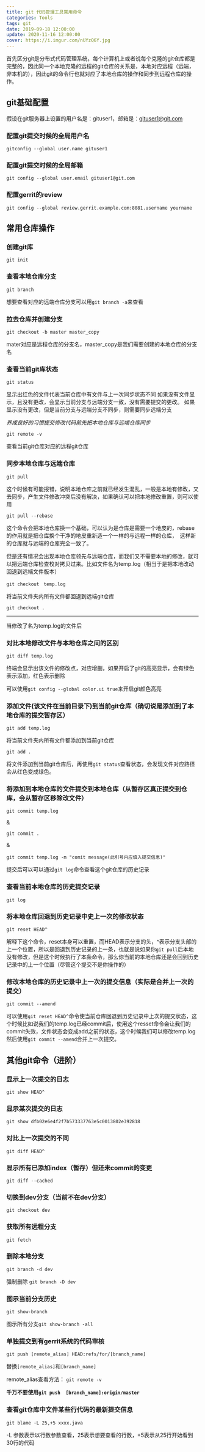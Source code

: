 ```yaml
---
title: git 代码管理工具常用命令
categories: Tools 
tags: git 
date: 2019-09-18 12:00:00
update: 2020-11-16 12:00:00
cover: https://i.imgur.com/nUYzQ6Y.jpg
---
```



首先区分git是分布式代码管理系统，每个计算机上或者说每个克隆的git仓库都是完整的，因此同一个本地克隆的远程的git仓库的关系是，本地对应远程（远端，非本机的），因此git的命令行也就对应了本地仓库的操作和同步到远程仓库的操作。

## git基础配置

假设在git服务器上设置的用户名是：gituser1，邮箱是：gituser1@git.com

### 配置git提交时候的全局用户名

```git
gitconfig --global user.name gituser1
```

### 配置git提交时候的全局邮箱

```git
git config --global user.email gituser1@git.com
```

### 配置gerrit的review

```git
git config --global review.gerrit.example.com:8081.username yourname
```



## 常用仓库操作

### 创建git库

```git
git init
```

### 查看本地仓库分支

```git
git branch
```

想要查看对应的远端仓库分支可以用`git branch -a`来查看

### 拉去仓库并创建分支

```git
git checkout -b master master_copy
```

mater对应是远程仓库的分支名，master_copy是我们需要创建的本地仓库的分支名

### 查看当前git库状态

```git
git status
```

显示出红色的文件代表当前仓库中有文件与上一次同步状态不同
如果没有文件显示，且没有更改，会显示当前分支与远端分支一致，没有需要提交的更改。
如果显示没有更改，但是当前分支与远端分支不同步，则需要同步远端分支

*养成良好的习惯提交修改代码前先把本地仓库与远端仓库同步*

```git
git remote -v
```
查看当前git仓库对应的远程git仓库

### 同步本地仓库与远端仓库

```git
git pull
```

这个时候有可能报错，说明本地仓库之前就已经发生混乱，一般是本地有修改，又去同步，产生文件修改冲突后没有解决，如果确认可以把本地修改重置，则可以使用

```git
git pull --rebase
```

 这个命令会把本地仓库换一个基础，可以认为是仓库是需要一个地皮的，rebase的作用就是把仓库换个干净的地皮重新造一个一样的与远程一样的仓库，　这样新的仓库就与远端的仓库完全一致了。

但是还有情况会出现本地仓库领先与远端仓库，而我们又不需要本地的修改，就可以把远端仓库检查校对拷贝过来。比如文件名为temp.log（相当于是把本地改动回退到远端文件版本）

```git
git checkout　temp.log
```
将当前文件夹内所有文件都回退到远端git仓库
```git 
git checkout .
```

---

当修改了名为temp.log的文件后

### 对比本地修改文件与本地仓库之间的区别

```git
git diff temp.log
```

 终端会显示出该文件的修改点，对应增删，如果开启了git的高亮显示，会有绿色表示添加，红色表示删除

 可以使用`git config --global color.ui true`来开启git颜色高亮

### 添加文件(该文件在当前目录下)到当前git仓库（确切说是添加到了本地仓库的提交暂存区）

```git
git add temp.log
```

将当前文件夹内所有文件都添加到当前git仓库

```git
git add .
```

 将文件添加到当前git仓库后，再使用`git status`查看状态，会发现文件对应路径会从红色变成绿色。

### 将添加到本地仓库的文件提交到本地仓库（从暂存区真正提交到仓库，会从暂存区移除改文件）

```git
git commit temp.log
```

&

```git
git commit .
```

&

```git
git commit temp.log -m "comit message(此引号内应填入提交信息)"
```

 提交后可以可以通过`git log`命令查看这个git仓库的历史记录

### 查看当前本地仓库的历史提交记录

```git
git log
```

### 将本地仓库回退到历史记录中史上一次的修改状态

```git
git reset HEAD^
```

 解释下这个命令，reset本身可以重置，而HEAD表示分支的头，^表示分支头部的上一个位置，所以是回退到历史记录的上一条，也就是说如果你`git pull`后本地没有修改，但是这个时候执行了本条命令，那么你当前的本地仓库还是会回到历史记录中的上一个位置（尽管这个提交不是你操作的）

### 修改本地仓库的历史记录中上一次的提交信息（实际是合并上一次的提交）

```git
git commit --amend
```

可以使用`git reset HEAD^`命令使当前仓库回退到历史记录中上次的提交状态，这个时候比如说我们的temp.log已经commit后，使用这个resset命令会让我们的commit失效，文件状态会变成add之前的状态，这个时候我们可以修改temp.log然后使用`git commit --amend`合并上一次提交。



## 其他git命令（进阶）

### 显示上一次提交的日志

```git
git show HEAD^
```

### 显示某次提交的日志

```git
git show dfb02e6e4f2f7b573337763e5c0013802e392818
```

### 对比上一次提交的不同

```git
git diff HEAD^
```

### 显示所有已添加index（暂存）但还未commit的变更

```git
git diff --cached
```

### 切换到dev分支（当前不在dev分支）

```git
git checkout dev
```

### 获取所有远程分支

```git
git fetch
```

### 删除本地分支

```git
git branch -d dev
```

强制删除 `git branch -D dev`

### 图示当前分支历史

````git
git show-branch
````

图示所有分支`git show-branch -all`

### 单独提交到有gerrit系统的代码审核

```git
git push [remote_alias] HEAD:refs/for/[branch_name]
```

替换`[remote_alias]`和`[branch_name]`

 remote_alias查看方法： `git remote -v`

 **千万不要使用`git push  [branch_name]:origin/master`**

### 查看git仓库中文件某些行代码的最新提交信息

```git
git blame -L 25,+5 xxxx.java
```

   -L 参数表示以行数参数查看，25表示想要查看的行数，+5表示从25行开始看到30行的代码